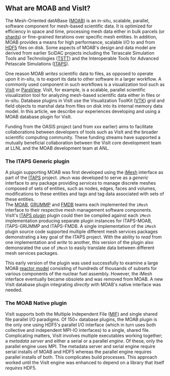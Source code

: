 ## What are MOAB and VisIt?
The Mesh-Oriented datABase ([MOAB](https://sigma.mcs.anl.gov/moab-library/)) is an in-situ, scalable, parallel, software component for mesh-based scientific data.
It is optimized for efficiency in space and time, processing mesh data either in bulk parcels (or [shards](https://en.wikipedia.org/wiki/Shard_(database_architecture))) or fine-grained iterations over specific mesh entities.
In addition, MOAB provides a means for high performance, scalable I/O to and from [HDF5](https://support.hdfgroup.org/documentation/hdf5/latest/) files on disk.
Some aspects of MOAB's design and data model are derived from earlier SciDAC projects including the Terascale Simulation Tools and Technologies ([TSTT](https://www.researchgate.net/publication/259197545_The_TSTTM_Interface)) and the Interoperable Tools for Advanced Petascale Simulations ([ITAPS](https://www.osti.gov/biblio/971531/)).

One reason MOAB *writes* scientific data to files, as opposed to operate upon it in-situ, is to export its data to other software in a larger workflow.
A commonly used component in such workflows is a visualization tool such as [VisIt](https://visit.llnl.gov) or [ParaView](https://www.paraview.org).
VisIt, for example, is a scalable, parallel scientific visualization tool for analyzing mesh-based scientific data either in files or in-situ.
Database plugins in VisIt use the Visualization ToolKit ([VTK](https://vtk.org)) grid and field objects to marshal data from files on disk into its internal memory data model.
In this article, we describe our experiences developing and using a MOAB database plugin for VisIt.

Funding from the OASIS project (and from xxx earlier) aims to facilitate collaborations between developers of tools such as VisIt and the broader scientific computing community.
These funding streams have supported a mutually beneficial collaboration between the VisIt core development team at LLNL and the MOAB development team at ANL.

### The ITAPS Generic plugin

A plugin supporting MOAB was first developed using the [iMesh](https://markcmiller86.github.io/ITAPS/software/iMesh_html/i_mesh_8h.html) interface as part of the [ITAPS](https://markcmiller86.github.io/ITAPS/) project.
`iMesh` was developed to serve as a *generic* interface to any package providing *services* to manage discrete meshes composed of sets of entities, such as nodes, edges, faces and volumes, modifications to these entities and tags and tag data associated with sets of these entities.	
The [MOAB](https://sigma.mcs.anl.gov/moab-library/), [GRUMMP](https://www.researchgate.net/publication/254313656_GRUMMP_User's_Guide) and [FMDB](https://scorec.rpi.edu/FMDB/) teams each implemented the `iMesh` interface to their respective mesh management software components.
VisIt's [ITAPS plugin](https://github.com/visit-dav/visit/blob/2.10RC/src/databases/ITAPS_C/avtITAPS_CFileFormat.C) plugin could then be compiled against each `iMesh` implementation producing separate plugin instances for ITAPS-MOAB, ITAPS-GRUMMP and ITAPS-FMDB.
A single implementation of the `iMesh` plugin source code supported multiple different mesh services packages demonstrating a key goal of the ITAPS project.
With the ability to *read* from one implementation and *write* to another, this version of the plugin also demonsrated the use of `iMesh` to easily translate data between different mesh services packages.

This early version of the plugin was used successfully to examine a large MOAB [reactor model](https://publications.anl.gov/anlpubs/2013/10/76766.pdf#page=12) consisting of hundreds of thousands of subsets for various components of the nuclear fuel assembly.
However, the iMesh interface eventually became obsolete and was removed from MOAB.
A new VisIt database plugin integrating *directly* with MOAB's native interface was needed.

### The MOAB Native plugin

VisIt supports both the Multiple Independent File ([MIF](https://www.hdfgroup.org/2017/03/21/mif-parallel-io-with-hdf5/)) and single shared file parallel I/O paradigms.
Of 150+ database plugins, the MOAB plugin is the only one using HDF5's parallel I/O interface (which in turn uses both collective and independent MPI-IO interfaces) to a single, shared file.
Complicating matters, VisIt involves multiple executables working together; a *metadata server* and either a serial or a parallel *engine*.
Of these, only the parallel engine uses MPI.
The metadata server and serial engine require serial installs of MOAB and HDF5 whereas the parallel engine requires parallel installs of both.
This complicates build processes.
This approach worked until the VisIt engine was enhanced to depend on a library that itself *requires* HDF5.












